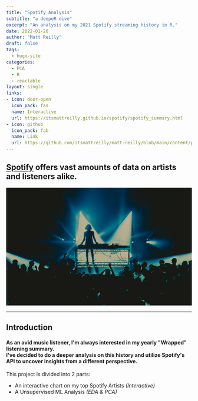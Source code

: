 ```yaml
---
title: "Spotify Analysis"
subtitle: "a deepeR dive"
excerpt: "An analysis on my 2021 Spotify streaming history in R."
date: 2022-01-20
author: "Matt Reilly"
draft: false
tags:
  - hugo-site
categories:
  - PCA
  - R
  - reactable
layout: single
links:
- icon: door-open
  icon_pack: fas
  name: Interactive
  url: https://itsmattreilly.github.io/spotify/spotify_summary.html
- icon: github
  icon_pack: fab
  name: Link
  url: https://github.com/itsmattreilly/matt-reilly/blob/main/content/project/spotify/Spotify%20ML%20Presentation.pdf
---
```

## [Spotify](https://www.spotify.com/us/) offers vast amounts of data on artists and listeners alike. 
![musicset](sophie.jpeg)

---

## Introduction


#### As an avid music listener, I'm always interested in my yearly "Wrapped" listening summary. <br> I've decided to do a deeper analysis on this history and utilize Spotify's API to uncover insights from a different perspective. 

This project is divided into 2 parts:
  - An interactive chart on my top Spotify Artists *(Interactive)*
  - A Unsupervised ML Analysis *(EDA & PCA)*





